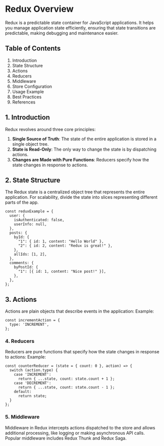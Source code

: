 # Redux Overview

Redux is a predictable state container for JavaScript applications. It helps you manage application state efficiently, ensuring that state transitions are predictable, making debugging and maintenance easier.

## Table of Contents

1. Introduction  
2. State Structure  
3. Actions  
4. Reducers  
5. Middleware  
6. Store Configuration  
7. Usage Example  
8. Best Practices  
9. References  

## 1. Introduction

Redux revolves around three core principles:  

1. **Single Source of Truth**: The state of the entire application is stored in a single object tree.  
2. **State is Read-Only**: The only way to change the state is by dispatching actions.  
3. **Changes are Made with Pure Functions**: Reducers specify how the state changes in response to actions.  

## 2. State Structure

The Redux state is a centralized object tree that represents the entire application. For scalability, divide the state into slices representing different parts of the app.  

```
const reduxExample = {
  user: {
    isAuthenticated: false,
    userInfo: null,
  },
  posts: {
    byId: {
      "1": { id: 1, content: "Hello World" },
      "2": { id: 2, content: "Redux is great!" },
    },
    allIds: [1, 2],
  },
  comments: {
    byPostId: {
      "1": [{ id: 1, content: "Nice post!" }],
    },
  },
};
```
## 3. Actions
Actions are plain objects that describe events in the application:
Example:
```
const incrementAction = {
  type: 'INCREMENT',
};
```
### 4. Reducers
Reducers are pure functions that specify how the state changes in response to actions:
Example:
```
const counterReducer = (state = { count: 0 }, action) => {
  switch (action.type) {
    case 'INCREMENT':
      return { ...state, count: state.count + 1 };
    case 'DECREMENT':
      return { ...state, count: state.count - 1 };
    default:
      return state;
  }
};
```
### 5. Middleware
Middleware in Redux intercepts actions dispatched to the store and allows additional processing, like logging or making asynchronous API calls. Popular middleware includes Redux Thunk and Redux Saga.
